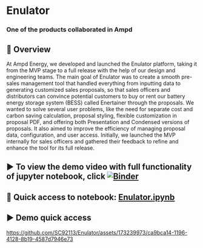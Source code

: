 # Enulator
### One of the products collaborated in Ampd

## 📌 Overview
At Ampd Energy, we developed and launched the Enulator platform, taking it from the MVP stage to a full release with the help of our design and engineering teams. The main goal of Enulator was to create a smooth pre-sales management tool that handled everything from inputting data to generating customized sales proposals, so that sales officers and distributors can convince potential customers to buy or rent our battery energy storage system (BESS) called Enertainer through the proposals. We wanted to solve several user problems, like the need for separate cost and carbon saving calculation, proposal styling, flexible customization in proposal PDF, and offering both Presentation and Condensed versions of proposals. It also aimed to improve the efficiency of managing proposal data, configuration, and user access. Initially, we launched the MVP internally for sales officers and gathered their feedback to refine and enhance the tool for its full release.

## ▶ To view the demo video with full functionality of jupyter notebook, click [![Binder](https://mybinder.org/badge_logo.svg)](https://mybinder.org/v2/gh/SC92113/Enulator/HEAD)

## 📕 Quick access to notebook: [Enulator.ipynb](https://github.com/SC92113/Enulator/blob/6b5bc923b22e0ac432ec49ae8d36dd9b43d3eb3b/Enulator.ipynb)

## ▶ Demo quick access
https://github.com/SC92113/Enulator/assets/173239973/ca9bca14-1196-4128-8b19-4587d7946e73
